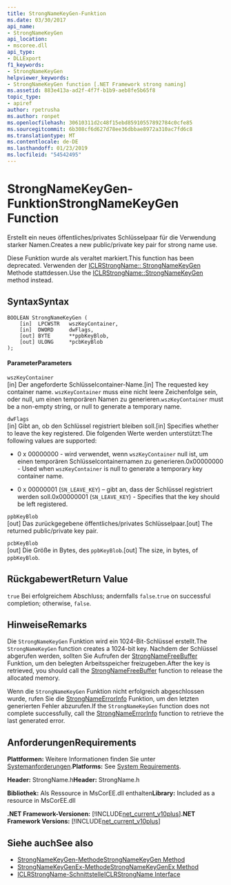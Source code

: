 ```yaml
---
title: StrongNameKeyGen-Funktion
ms.date: 03/30/2017
api_name:
- StrongNameKeyGen
api_location:
- mscoree.dll
api_type:
- DLLExport
f1_keywords:
- StrongNameKeyGen
helpviewer_keywords:
- StrongNameKeyGen function [.NET Framework strong naming]
ms.assetid: 883e413a-ad2f-4f7f-b1b9-aeb8fe5b65f8
topic_type:
- apiref
author: rpetrusha
ms.author: ronpet
ms.openlocfilehash: 30610311d2c48f15ebd85910557892784c0cfe85
ms.sourcegitcommit: 6b308cf6d627d78ee36dbbae8972a310ac7fd6c8
ms.translationtype: MT
ms.contentlocale: de-DE
ms.lasthandoff: 01/23/2019
ms.locfileid: "54542495"
---
```

# <a name="strongnamekeygen-function"></a><span data-ttu-id="bacd0-102">StrongNameKeyGen-Funktion</span><span class="sxs-lookup"><span data-stu-id="bacd0-102">StrongNameKeyGen Function</span></span>
<span data-ttu-id="bacd0-103">Erstellt ein neues öffentliches/privates Schlüsselpaar für die Verwendung starker Namen.</span><span class="sxs-lookup"><span data-stu-id="bacd0-103">Creates a new public/private key pair for strong name use.</span></span>  
  
 <span data-ttu-id="bacd0-104">Diese Funktion wurde als veraltet markiert.</span><span class="sxs-lookup"><span data-stu-id="bacd0-104">This function has been deprecated.</span></span> <span data-ttu-id="bacd0-105">Verwenden der [ICLRStrongName:: StrongNameKeyGen](../../../../docs/framework/unmanaged-api/hosting/iclrstrongname-strongnamekeygen-method.md) Methode stattdessen.</span><span class="sxs-lookup"><span data-stu-id="bacd0-105">Use the [ICLRStrongName::StrongNameKeyGen](../../../../docs/framework/unmanaged-api/hosting/iclrstrongname-strongnamekeygen-method.md) method instead.</span></span>  
  
## <a name="syntax"></a><span data-ttu-id="bacd0-106">Syntax</span><span class="sxs-lookup"><span data-stu-id="bacd0-106">Syntax</span></span>  
  
```  
BOOLEAN StrongNameKeyGen (  
    [in]  LPCWSTR   wszKeyContainer,  
    [in]  DWORD     dwFlags,  
    [out] BYTE      **ppbKeyBlob,  
    [out] ULONG     *pcbKeyBlob  
);  
```  
  
#### <a name="parameters"></a><span data-ttu-id="bacd0-107">Parameter</span><span class="sxs-lookup"><span data-stu-id="bacd0-107">Parameters</span></span>  
 `wszKeyContainer`  
 <span data-ttu-id="bacd0-108">[in] Der angeforderte Schlüsselcontainer-Name.</span><span class="sxs-lookup"><span data-stu-id="bacd0-108">[in] The requested key container name.</span></span> <span data-ttu-id="bacd0-109">`wszKeyContainer` muss eine nicht leere Zeichenfolge sein, oder null, um einen temporären Namen zu generieren.</span><span class="sxs-lookup"><span data-stu-id="bacd0-109">`wszKeyContainer` must be a non-empty string, or null to generate a temporary name.</span></span>  
  
 `dwFlags`  
 <span data-ttu-id="bacd0-110">[in] Gibt an, ob den Schlüssel registriert bleiben soll.</span><span class="sxs-lookup"><span data-stu-id="bacd0-110">[in] Specifies whether to leave the key registered.</span></span> <span data-ttu-id="bacd0-111">Die folgenden Werte werden unterstützt:</span><span class="sxs-lookup"><span data-stu-id="bacd0-111">The following values are supported:</span></span>  
  
-   <span data-ttu-id="bacd0-112">0 x 00000000 - wird verwendet, wenn `wszKeyContainer` null ist, um einen temporären Schlüsselcontainernamen zu generieren.</span><span class="sxs-lookup"><span data-stu-id="bacd0-112">0x00000000 - Used when `wszKeyContainer` is null to generate a temporary key container name.</span></span>  
  
-   <span data-ttu-id="bacd0-113">0 x 00000001 (`SN_LEAVE_KEY`) – gibt an, dass der Schlüssel registriert werden soll.</span><span class="sxs-lookup"><span data-stu-id="bacd0-113">0x00000001 (`SN_LEAVE_KEY`) - Specifies that the key should be left registered.</span></span>  
  
 `ppbKeyBlob`  
 <span data-ttu-id="bacd0-114">[out] Das zurückgegebene öffentliches/privates Schlüsselpaar.</span><span class="sxs-lookup"><span data-stu-id="bacd0-114">[out] The returned public/private key pair.</span></span>  
  
 `pcbKeyBlob`  
 <span data-ttu-id="bacd0-115">[out] Die Größe in Bytes, des `ppbKeyBlob`.</span><span class="sxs-lookup"><span data-stu-id="bacd0-115">[out] The size, in bytes, of `ppbKeyBlob`.</span></span>  
  
## <a name="return-value"></a><span data-ttu-id="bacd0-116">Rückgabewert</span><span class="sxs-lookup"><span data-stu-id="bacd0-116">Return Value</span></span>  
 <span data-ttu-id="bacd0-117">`true` Bei erfolgreichem Abschluss; andernfalls `false`.</span><span class="sxs-lookup"><span data-stu-id="bacd0-117">`true` on successful completion; otherwise, `false`.</span></span>  
  
## <a name="remarks"></a><span data-ttu-id="bacd0-118">Hinweise</span><span class="sxs-lookup"><span data-stu-id="bacd0-118">Remarks</span></span>  
 <span data-ttu-id="bacd0-119">Die `StrongNameKeyGen` Funktion wird ein 1024-Bit-Schlüssel erstellt.</span><span class="sxs-lookup"><span data-stu-id="bacd0-119">The `StrongNameKeyGen` function creates a 1024-bit key.</span></span> <span data-ttu-id="bacd0-120">Nachdem der Schlüssel abgerufen werden, sollten Sie Aufrufen der [StrongNameFreeBuffer](../../../../docs/framework/unmanaged-api/strong-naming/strongnamefreebuffer-function.md) Funktion, um den belegten Arbeitsspeicher freizugeben.</span><span class="sxs-lookup"><span data-stu-id="bacd0-120">After the key is retrieved, you should call the [StrongNameFreeBuffer](../../../../docs/framework/unmanaged-api/strong-naming/strongnamefreebuffer-function.md) function to release the allocated memory.</span></span>  
  
 <span data-ttu-id="bacd0-121">Wenn die `StrongNameKeyGen` Funktion nicht erfolgreich abgeschlossen wurde, rufen Sie die [StrongNameErrorInfo](../../../../docs/framework/unmanaged-api/strong-naming/strongnameerrorinfo-function.md) Funktion, um den letzten generierten Fehler abzurufen.</span><span class="sxs-lookup"><span data-stu-id="bacd0-121">If the `StrongNameKeyGen` function does not complete successfully, call the [StrongNameErrorInfo](../../../../docs/framework/unmanaged-api/strong-naming/strongnameerrorinfo-function.md) function to retrieve the last generated error.</span></span>  
  
## <a name="requirements"></a><span data-ttu-id="bacd0-122">Anforderungen</span><span class="sxs-lookup"><span data-stu-id="bacd0-122">Requirements</span></span>  
 <span data-ttu-id="bacd0-123">**Plattformen:** Weitere Informationen finden Sie unter [Systemanforderungen](../../../../docs/framework/get-started/system-requirements.md).</span><span class="sxs-lookup"><span data-stu-id="bacd0-123">**Platforms:** See [System Requirements](../../../../docs/framework/get-started/system-requirements.md).</span></span>  
  
 <span data-ttu-id="bacd0-124">**Header:** StrongName.h</span><span class="sxs-lookup"><span data-stu-id="bacd0-124">**Header:** StrongName.h</span></span>  
  
 <span data-ttu-id="bacd0-125">**Bibliothek:** Als Ressource in MsCorEE.dll enthalten</span><span class="sxs-lookup"><span data-stu-id="bacd0-125">**Library:** Included as a resource in MsCorEE.dll</span></span>  
  
 <span data-ttu-id="bacd0-126">**.NET Framework-Versionen:** [!INCLUDE[net_current_v10plus](../../../../includes/net-current-v10plus-md.md)]</span><span class="sxs-lookup"><span data-stu-id="bacd0-126">**.NET Framework Versions:** [!INCLUDE[net_current_v10plus](../../../../includes/net-current-v10plus-md.md)]</span></span>  
  
## <a name="see-also"></a><span data-ttu-id="bacd0-127">Siehe auch</span><span class="sxs-lookup"><span data-stu-id="bacd0-127">See also</span></span>
- [<span data-ttu-id="bacd0-128">StrongNameKeyGen-Methode</span><span class="sxs-lookup"><span data-stu-id="bacd0-128">StrongNameKeyGen Method</span></span>](../../../../docs/framework/unmanaged-api/hosting/iclrstrongname-strongnamekeygen-method.md)
- [<span data-ttu-id="bacd0-129">StrongNameKeyGenEx-Methode</span><span class="sxs-lookup"><span data-stu-id="bacd0-129">StrongNameKeyGenEx Method</span></span>](../../../../docs/framework/unmanaged-api/hosting/iclrstrongname-strongnamekeygenex-method.md)
- [<span data-ttu-id="bacd0-130">ICLRStrongName-Schnittstelle</span><span class="sxs-lookup"><span data-stu-id="bacd0-130">ICLRStrongName Interface</span></span>](../../../../docs/framework/unmanaged-api/hosting/iclrstrongname-interface.md)
